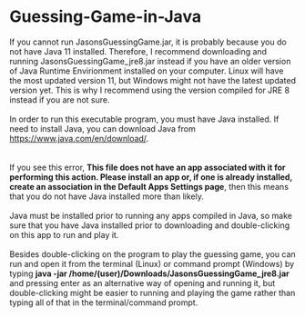 # Guessing-Game-in-Java

If you cannot run JasonsGuessingGame.jar, it is probably because you do not have Java 11 installed. Therefore, I recommend downloading and running JasonsGuessingGame_jre8.jar instead if you have an older version of Java Runtime Envirionment installed on your computer. Linux will have the most updated version 11, but Windows might not have the latest updated version yet. This is why I recommend using the version compiled for JRE 8 instead if you are not sure. 
<br><br> In order to run this executable program, you must have Java installed. If need to install Java, you can download Java from https://www.java.com/en/download/.  
<br><br> If you see this error, <strong>This file does not have an app associated with it for performing this action. Please install an app or, if one is already installed, create an association in the Default Apps Settings page</strong>, then this means that you do not have Java installed more than likely.  <br><br> Java must be installed prior to running any apps compiled in Java, so make sure that you have Java installed prior to downloading and double-clicking on this app to run and play it. 
<br><br> Besides double-clicking on the program to play the guessing game, you can run and open it from the terminal (Linux) or command prompt (Windows) by typing <strong>java -jar /home/(user)/Downloads/JasonsGuessingGame_jre8.jar</strong> and pressing enter as an alternative way of opening and running it, but double-clicking might be easier to running and playing the game rather than typing all of that in the terminal/command prompt.
